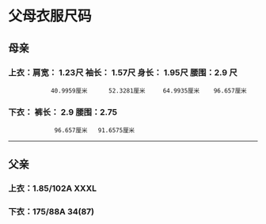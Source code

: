 # 父母衣服尺码

## 母亲
### 上衣：肩宽： 1.23尺   袖长： 1.57尺   身长： 1.95尺   腰围：2.9 尺
				40.9959厘米      52.3281厘米     64.9935厘米    96.657厘米
### 下衣： 裤长： 2.9   腰围：2.75
				 96.657厘米   91.6575厘米  

***
## 父亲
### 上衣：1.85/102A XXXL 
### 下衣：175/88A   34(87)